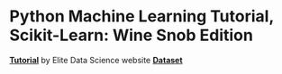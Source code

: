 # Python Machine Learning Tutorial, Scikit-Learn: Wine Snob Edition
[**Tutorial**](https://elitedatascience.com/python-machine-learning-tutorial-scikit-learn) by Elite Data Science website
[**Dataset**](https://archive.ics.uci.edu/ml/machine-learning-databases/wine-quality/winequality-red.csv)
